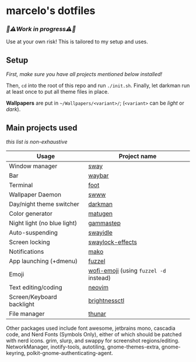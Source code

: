 # marcelo's dotfiles

### _🚧⚠️Work in progress⚠️🚧_

Use at your own risk! This is tailored to my setup and uses.

## Setup

_First, make sure you have all projects mentioned below installed!_

Then, `cd` into the root of this repo and run `./init.sh`. Finally,
let darkman run at least once to put all theme files in place.

**Wallpapers** are put in `~/Wallpapers/<variant>/`; (`<variant>`
can be _light_ or _dark_).

## Main projects used

_this list is non-exhaustive_

| Usage                       | Project name                             |
| --------------------------- | ---------------------------------------- |
| Window manager              | [sway]                                   |
| Bar                         | [waybar]                                 |
| Terminal                    | [foot]                                   |
| Wallpaper Daemon            | [swww]                                   |
| Day/night theme switcher    | [darkman]                                |
| Color generator             | [matugen]                                |
| Night light (no blue light) | [gammastep]                              |
| Auto-suspending             | [swayidle]                               |
| Screen locking              | [swaylock-effects]                       |
| Notifications               | [mako]                                   |
| App launching (+dmenu)      | [fuzzel]                                 |
| Emoji                       | [wofi-emoji] (using `fuzzel -d` instead) |
| Text editing/coding         | [neovim]                                 |
| Screen/Keyboard backlight   | [brightnessctl]                          |
| File manager                | [thunar]                                 |

Other packages used include font awesome, jetbrains mono, cascadia code, and
Nerd Fonts (Symbols Only), either of which should be patched with nerd icons.
grim, slurp, and swappy for screenshot regions/editing. NetworkManager,
inotify-tools, autotiling, gnome-themes-extra, gnome-keyring,
polkit-gnome-authenticating-agent.

[sway]: https://swaywm.org/
[waybar]: https://github.com/Alexays/Waybar
[foot]: https://codeberg.org/dnkl/foot
[swww]: https://github.com/Horus645/swww
[darkman]: https://gitlab.com/whynothugo/darkman
[matugen]: https://github.com/inioX/matugen
[gammastep]: https://gitlab.com/chinstrap/gammastep
[swayidle]: https://github.com/swaywm/swayidle
[swaylock-effects]: https://github.com/mortie/swaylock-effects
[mako]: https://github.com/emersion/mako
[fuzzel]: https://codeberg.org/dnkl/fuzzel
[wofi-emoji]: https://github.com/Zeioth/wofi-emoji
[neovim]: https://neovim.io/
[brightnessctl]: https://github.com/Hummer12007/brightnessctl
[thunar]: https://gitlab.xfce.org/xfce/thunar
